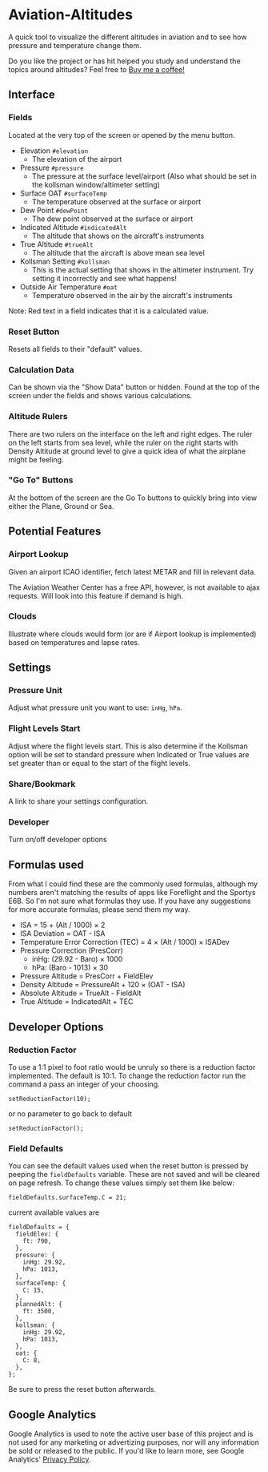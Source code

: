 # Aviation-Altitudes

A quick tool to visualize the different altitudes in aviation and to see how pressure and temperature change them.

Do you like the project or has hit helped you study and understand the topics around altitudes? Feel free to [Buy me a coffee!](https://ko-fi.com/jixabon)

## Interface

### Fields

Located at the very top of the screen or opened by the menu button.

- Elevation `#elevation`
  - The elevation of the airport
- Pressure `#pressure`
  - The pressure at the surface level/airport (Also what should be set in the kollsman window/altimeter setting)
- Surface OAT `#surfaceTemp`
  - The temperature observed at the surface or airport
- Dew Point `#dewPoint`
  - The dew point observed at the surface or airport
- Indicated Altitude `#indicatedAlt`
  - The altitude that shows on the aircraft's instruments
- True Altitude `#trueAlt`
  - The altitude that the aircraft is above mean sea level
- Kollsman Setting `#kollsman`
  - This is the actual setting that shows in the altimeter instrument. Try setting it incorrectly and see what happens!
- Outside Air Temperature `#oat`
  - Temperature observed in the air by the aircraft's instruments

Note: Red text in a field indicates that it is a calculated value.

### Reset Button

Resets all fields to their "default" values.

### Calculation Data

Can be shown via the "Show Data" button or hidden. Found at the top of the screen under the fields and shows various calculations.

### Altitude Rulers

There are two rulers on the interface on the left and right edges. The ruler on the left starts from sea level, while the ruler on the right starts with Density Altitude at ground level to give a quick idea of what the airplane might be feeling.

### "Go To" Buttons

At the bottom of the screen are the Go To buttons to quickly bring into view either the Plane, Ground or Sea.

## Potential Features

### Airport Lookup

Given an airport ICAO identifier, fetch latest METAR and fill in relevant data.

The Aviation Weather Center has a free API, however, is not available to ajax requests. Will look into this feature if demand is high.

### Clouds

Illustrate where clouds would form (or are if Airport lookup is implemented) based on temperatures and lapse rates.

## Settings

### Pressure Unit

Adjust what pressure unit you want to use: `inHg`, `hPa`.

### Flight Levels Start

Adjust where the flight levels start. This is also determine if the Kollsman option will be set to standard pressure when Indicated or True values are set greater than or equal to the start of the flight levels.

### Share/Bookmark

A link to share your settings configuration.

### Developer

Turn on/off developer options

## Formulas used

From what I could find these are the commonly used formulas, although my numbers aren't matching the results of apps like Foreflight and the Sportys E6B. So I'm not sure what formulas they use. If you have any suggestions for more accurate formulas, please send them my way.

- ISA = 15 + (Alt / 1000) &times; 2
- ISA Deviation = OAT - ISA
- Temperature Error Correction (TEC) = 4 &times; (Alt / 1000) &times; ISADev
- Pressure Correction (PresCorr)
  - inHg: (29.92 - Baro) &times; 1000
  - hPa: (Baro - 1013) &times; 30
- Pressure Altitude = PresCorr + FieldElev
- Density Altitude = PressureAlt + 120 &times; (OAT - ISA)
- Absolute Altitude = TrueAlt - FieldAlt
- True Altitude = IndicatedAlt + TEC

## Developer Options

### Reduction Factor

To use a 1:1 pixel to foot ratio would be unruly so there is a reduction factor implemented. The default is 10:1. To change the reduction factor run the command a pass an integer of your choosing.

```
setReductionFactor(10);
```

or no parameter to go back to default

```
setReductionFactor();
```

### Field Defaults

You can see the default values used when the reset button is pressed by peeping the `fieldDefaults` variable. These are not saved and will be cleared on page refresh. To change these values simply set them like below:

```
fieldDefaults.surfaceTemp.C = 21;
```

current available values are

```
fieldDefaults = {
  fieldElev: {
    ft: 790,
  },
  pressure: {
    inHg: 29.92,
    hPa: 1013,
  },
  surfaceTemp: {
    C: 15,
  },
  plannedAlt: {
    ft: 3500,
  },
  kollsman: {
    inHg: 29.92,
    hPa: 1013,
  },
  oat: {
    C: 8,
  },
};
```

Be sure to press the reset button afterwards.

## Google Analytics

Google Analytics is used to note the active user base of this project and is not used for any marketing or advertizing purposes, nor will any information be sold or released to the public. If you'd like to learn more, see Google Analytics' [Privacy Policy](https://policies.google.com/technologies/partner-sites).
